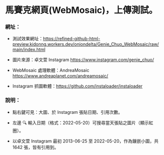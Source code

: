 # 馬賽克網頁(WebMosaic)，上傳測試。

### 網址：

- 測試效果網址：https://refined-github-html-preview.kidonng.workers.dev/oniondelta/Genie_Chuo_WebMosaic/raw/main/index.html

- 圖片來源：卓文萱 Instagram https://www.instagram.com/genie_chuo/

- WebMosaic 處理軟體：AndreaMosaic https://www.andreaplanet.com/andreamosaic/

- Instagram 抓圖軟體：https://github.com/instaloader/instaloader

### 說明：

- 點右鍵可見：大圖、於 Instagram 張貼日期、引用次數。

- 左邊 🔍 輸入日期（格式：2022-05-20）可搜尋當天張貼之圖片（顯示紅圈）。

- 以卓文萱 Instagram 最初 2013-06-25 至 2022-05-20，作為鑲嵌小圖，共 1642 張，皆有引用到。
